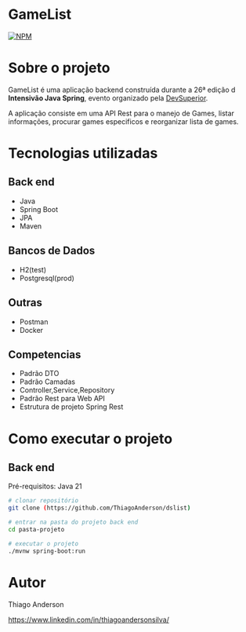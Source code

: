# GameList 
[![NPM](https://img.shields.io/npm/l/react)](https://github.com/ThiagoAnderson/dslist/blob/main/LICENSE) 

# Sobre o projeto

GameList é uma aplicação backend construída durante a 26ª edição d **Intensivão Java Spring**, evento organizado pela [DevSuperior](https://devsuperior.com "Site da DevSuperior").

A aplicação consiste em uma API Rest para o manejo de Games, listar informações, procurar games especificos e reorganizar lista de games.

# Tecnologias utilizadas
## Back end
- Java
- Spring Boot
- JPA 
- Maven
  
## Bancos de Dados
- H2(test)
- Postgresql(prod)

## Outras
- Postman
- Docker

## Competencias 
- Padrão DTO
- Padrão Camadas
- Controller,Service,Repository
- Padrão Rest para Web API
- Estrutura de projeto Spring Rest
  
# Como executar o projeto

## Back end
Pré-requisitos: Java 21


```bash
# clonar repositório
git clone (https://github.com/ThiagoAnderson/dslist)

# entrar na pasta do projeto back end
cd pasta-projeto

# executar o projeto
./mvnw spring-boot:run
```

# Autor

Thiago Anderson

https://www.linkedin.com/in/thiagoandersonsilva/

